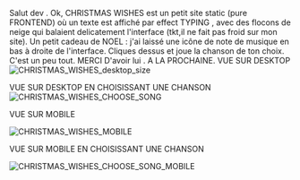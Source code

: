 Salut dev .
Ok, CHRISTMAS WISHES est un petit site static (pure FRONTEND) où un texte est affiché par effect TYPING , avec des flocons de neige qui balaient delicatement l'interface (tkt,il ne fait pas froid sur mon site).
Un petit cadeau de NOEL : j'ai laissé une icône de note de musique en bas à droite de l'interface. Cliques dessus et joue la chanson de ton choix.
C'est un peu tout. MERCI D'avoir lui . A LA PROCHAINE.
VUE SUR DESKTOP
![CHRISTMAS_WISHES_desktop_size](https://github.com/user-attachments/assets/2ad0ef95-4e3e-4cb6-943b-d3805f86ce75)



VUE SUR DESKTOP EN CHOISISSANT UNE CHANSON
![CHRISTMAS_WISHES_CHOOSE_SONG](https://github.com/user-attachments/assets/8ef6846f-e924-4355-883b-791b0356c74e)





VUE SUR MOBILE


![CHRISTMAS_WISHES_MOBILE](https://github.com/user-attachments/assets/b179df07-a699-4f72-bd92-7bdc8c7ee626)




VUE SUR MOBILE EN CHOISISSANT UNE CHANSON


![CHRISTMAS_WISHES_CHOOSE_SONG_MOBILE](https://github.com/user-attachments/assets/ca078ce7-b850-4340-83a5-32a1e8dc6eb7)

